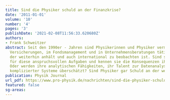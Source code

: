 ```yaml
---
title: Sind die Physiker schuld an der Finanzkrise?
date: '2011-01-01'
volume: '10'
number: '4'
pages: '3'
publishDate: '2021-02-08T11:56:33.620680Z'
authors:
- Frank Schweitzer
abstract: Seit den 1990er - Jahren sind Physikerinnen und Physiker vermehrt in Banken,
  Versicherungen, im Fondsmanagement und in Unternehmensberatungen tätig – ein Trend,
  der weiterhin anhält und auch international zu beobachten ist. Sind sie qualifiziert
  für diese anspruchsvollen Aufgaben und kennen sie die Konsequenzen ihres Handelns?
  Oder werden ihre analytischen Fähigkeiten, ihr Talent zur Datenanalyse und zur Modellierung
  komplizierter Systeme überschätzt? Sind Physiker gar Schuld an der weltweiten Finanzkrise?
publication: Physik Journal
url_pdf: https://www.pro-physik.de/nachrichten/sind-die-physiker-schuld-der-finanzkrise
featured: false
sg-areas:
---
```

